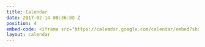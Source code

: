 ```yaml
---
title: Calendar
date: 2017-02-14 00:36:00 Z
position: 4
embed-code: <iframe src="https://calendar.google.com/calendar/embed?showTitle=0&amp;showCalendars=0&amp;mode=AGENDA&amp;height=600&amp;wkst=1&amp;bgcolor=%f4f7f9&amp;src=sahadeva.com_7idn2pv3j949hcbvmk8g66uimc%40group.calendar.google.com&amp;color=%2323164E&amp;ctz=America%2FLos_Angeles"></iframe>
layout: calendar
---
```


